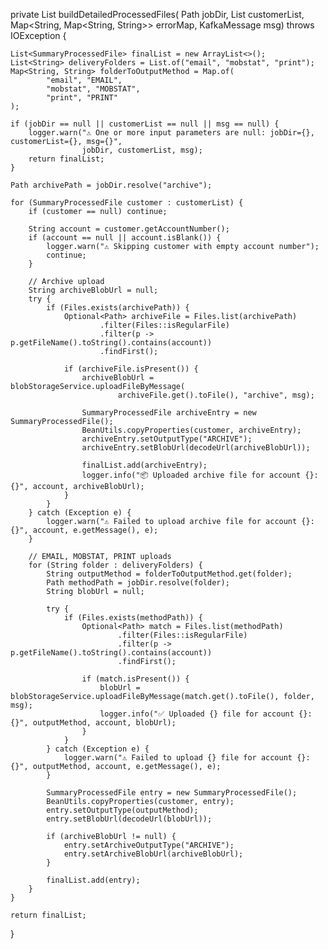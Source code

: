 private List<SummaryProcessedFile> buildDetailedProcessedFiles(
        Path jobDir,
        List<SummaryProcessedFile> customerList,
        Map<String, Map<String, String>> errorMap,
        KafkaMessage msg) throws IOException {

    List<SummaryProcessedFile> finalList = new ArrayList<>();
    List<String> deliveryFolders = List.of("email", "mobstat", "print");
    Map<String, String> folderToOutputMethod = Map.of(
            "email", "EMAIL",
            "mobstat", "MOBSTAT",
            "print", "PRINT"
    );

    if (jobDir == null || customerList == null || msg == null) {
        logger.warn("⚠️ One or more input parameters are null: jobDir={}, customerList={}, msg={}", 
                    jobDir, customerList, msg);
        return finalList;
    }

    Path archivePath = jobDir.resolve("archive");

    for (SummaryProcessedFile customer : customerList) {
        if (customer == null) continue;

        String account = customer.getAccountNumber();
        if (account == null || account.isBlank()) {
            logger.warn("⚠️ Skipping customer with empty account number");
            continue;
        }

        // Archive upload
        String archiveBlobUrl = null;
        try {
            if (Files.exists(archivePath)) {
                Optional<Path> archiveFile = Files.list(archivePath)
                        .filter(Files::isRegularFile)
                        .filter(p -> p.getFileName().toString().contains(account))
                        .findFirst();

                if (archiveFile.isPresent()) {
                    archiveBlobUrl = blobStorageService.uploadFileByMessage(
                            archiveFile.get().toFile(), "archive", msg);

                    SummaryProcessedFile archiveEntry = new SummaryProcessedFile();
                    BeanUtils.copyProperties(customer, archiveEntry);
                    archiveEntry.setOutputType("ARCHIVE");
                    archiveEntry.setBlobUrl(decodeUrl(archiveBlobUrl));

                    finalList.add(archiveEntry);
                    logger.info("📦 Uploaded archive file for account {}: {}", account, archiveBlobUrl);
                }
            }
        } catch (Exception e) {
            logger.warn("⚠️ Failed to upload archive file for account {}: {}", account, e.getMessage(), e);
        }

        // EMAIL, MOBSTAT, PRINT uploads
        for (String folder : deliveryFolders) {
            String outputMethod = folderToOutputMethod.get(folder);
            Path methodPath = jobDir.resolve(folder);
            String blobUrl = null;

            try {
                if (Files.exists(methodPath)) {
                    Optional<Path> match = Files.list(methodPath)
                            .filter(Files::isRegularFile)
                            .filter(p -> p.getFileName().toString().contains(account))
                            .findFirst();

                    if (match.isPresent()) {
                        blobUrl = blobStorageService.uploadFileByMessage(match.get().toFile(), folder, msg);
                        logger.info("✅ Uploaded {} file for account {}: {}", outputMethod, account, blobUrl);
                    }
                }
            } catch (Exception e) {
                logger.warn("⚠️ Failed to upload {} file for account {}: {}", outputMethod, account, e.getMessage(), e);
            }

            SummaryProcessedFile entry = new SummaryProcessedFile();
            BeanUtils.copyProperties(customer, entry);
            entry.setOutputType(outputMethod);
            entry.setBlobUrl(decodeUrl(blobUrl));

            if (archiveBlobUrl != null) {
                entry.setArchiveOutputType("ARCHIVE");
                entry.setArchiveBlobUrl(archiveBlobUrl);
            }

            finalList.add(entry);
        }
    }

    return finalList;
}
